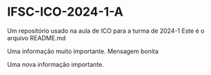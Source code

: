 # IFSC-ICO-2024-1-A
Um repositório usado na aula de ICO para a turma de 2024-1
Este é o arquivo README.md

Uma informação muito importante.
Mensagem bonita

Uma nova informação importante.
